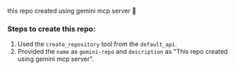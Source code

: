 this repo created using gemini mcp server 🚀 

### Steps to create this repo:
1. Used the `create_repository` tool from the `default_api`.
2. Provided the `name` as `gemini-repo` and `description` as "This repo created using gemini mcp server".